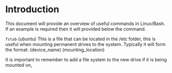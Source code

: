 # Introduction

This document will provide an overview of useful commands in Linux/Bash. If an example is required then it will provided below the command.

```fstab``` (ubuntu)
This is a file that can be located in the /etc folder, this is useful when mounting permanent drives to the system. Typically it will form the format:
(device_name) (mounting_location) 

It is important to remember to add a file system to the new drive if it is being mounted on,
